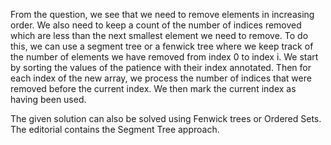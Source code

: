 From the question, we see that we need to remove elements in increasing order.
We also need to keep a count of the number of indices removed which are less than the next smallest element we need to remove.
To do this, we can use a segment tree or a fenwick tree where we keep track of the number of elements we have removed from index 0 to index i.
We start by sorting the values of the patience with their index annotated. Then for each index of the new array, we process the number of indices that were removed before the current index. We then mark the current index as having been used.

The given solution can also be solved using Fenwick trees or Ordered Sets.
The editorial contains the Segment Tree approach.
